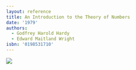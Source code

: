 ```yaml
---
layout: reference
title: An Introduction to the Theory of Numbers
date: '1979'
authors:
  - Godfrey Harold Hardy
  - Edward Maitland Wright
isbn: '0198531710'
---
```

![](/media/books/hardy-wright.jpg)
